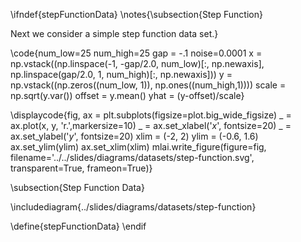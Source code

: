 \ifndef{stepFunctionData}
\notes{\subsection{Step Function}

Next we consider a simple step function data set.}

\code{num_low=25
num_high=25
gap = -.1
noise=0.0001
x = np.vstack((np.linspace(-1, -gap/2.0, num_low)[:, np.newaxis],
              np.linspace(gap/2.0, 1, num_high)[:, np.newaxis]))
y = np.vstack((np.zeros((num_low, 1)), np.ones((num_high,1))))
scale = np.sqrt(y.var())
offset = y.mean()
yhat = (y-offset)/scale}

\displaycode{fig, ax = plt.subplots(figsize=plot.big_wide_figsize)
_ = ax.plot(x, y, 'r.',markersize=10)
_ = ax.set_xlabel('$x$', fontsize=20)
_ = ax.set_ylabel('$y$', fontsize=20)
xlim = (-2, 2)
ylim = (-0.6, 1.6)
ax.set_ylim(ylim)
ax.set_xlim(xlim)
mlai.write_figure(figure=fig, filename='../../slides/diagrams/datasets/step-function.svg', 
            transparent=True, frameon=True)}
			
\subsection{Step Function Data}

\includediagram{../slides/diagrams/datasets/step-function} 

\define{stepFunctionData}
\endif
